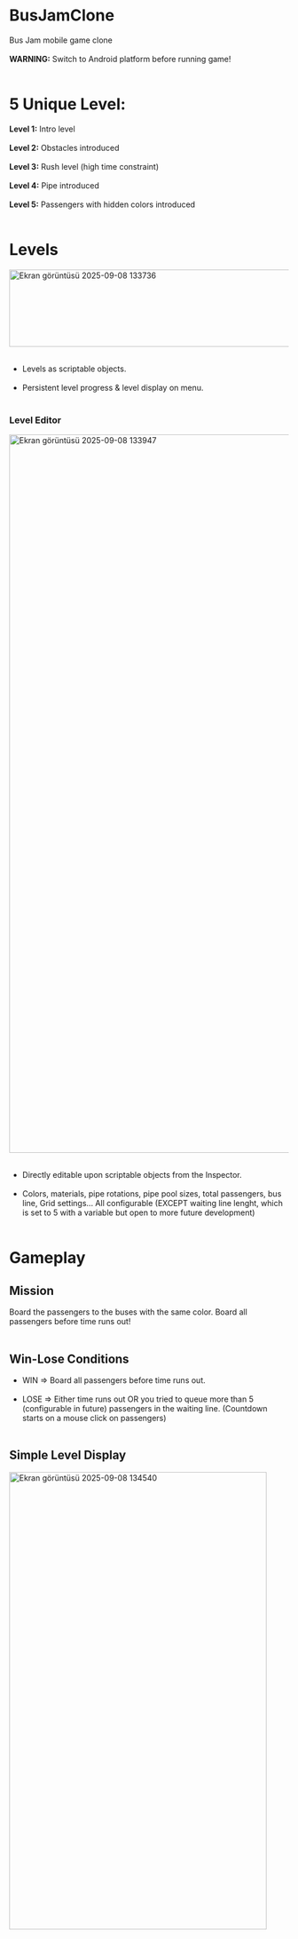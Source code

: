 # BusJamClone
Bus Jam mobile game clone <br></br>
**WARNING:** Switch to Android platform before running game! <br></br>


# 5 Unique Level: 
**Level 1:** Intro level <br></br>
**Level 2:** Obstacles introduced <br></br>
**Level 3:** Rush level (high time constraint) <br></br>
**Level 4:** Pipe introduced <br></br>
**Level 5:** Passengers with hidden colors introduced <br></br>

# Levels 

<img width="762" height="139" alt="Ekran görüntüsü 2025-09-08 133736" src="https://github.com/user-attachments/assets/77ec28db-b025-487f-b82d-8cd583375558" /> <br></br>
- Levels as scriptable objects. <br></br>
- Persistent level progress & level display on menu. <br></br>
### Level Editor
<img width="1191" height="1294" alt="Ekran görüntüsü 2025-09-08 133947" src="https://github.com/user-attachments/assets/ebfd4262-2256-4075-98d6-4d77ae41656e" /> <br></br>
- Directly editable upon scriptable objects from the Inspector. <br></br>
- Colors, materials, pipe rotations, pipe pool sizes, total passengers, bus line, Grid settings... All configurable (EXCEPT waiting line lenght, which is set to 5 with a variable but open to more future development) <br></br>

# Gameplay

## Mission
Board the passengers to the buses with the same color. Board all passengers before time runs out! <br></br>
## Win-Lose Conditions
- WIN => Board all passengers before time runs out. <br></br>
- LOSE => Either time runs out OR you tried to queue more than 5 (configurable in future) passengers in the waiting line. (Countdown starts on a mouse click on passengers) <br></br>
## Simple Level Display
<img width="464" height="824" alt="Ekran görüntüsü 2025-09-08 134540" src="https://github.com/user-attachments/assets/f64aba5d-823c-4626-a8bf-7c35dcdb83da" /> <br></br>
